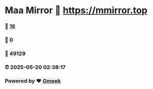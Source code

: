 # Maa Mirror :link: https://mmirror.top 
### :page_facing_up: [16](https://mmirror.top/tag.html) 
### :speech_balloon: 0 
### :hibiscus: 49129 
### :alarm_clock: 2025-05-20 02:38:17 
### Powered by :heart: [Gmeek](https://github.com/Meekdai/Gmeek)
